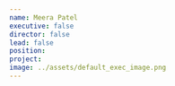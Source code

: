 ```yaml
---
name: Meera Patel
executive: false
director: false
lead: false
position:  
project:  
image: ../assets/default_exec_image.png
---
```

